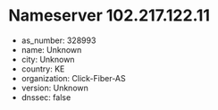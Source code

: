 # Nameserver 102.217.122.11

* as_number: 328993
* name: Unknown
* city: Unknown
* country: KE
* organization: Click-Fiber-AS
* version: Unknown
* dnssec: false
